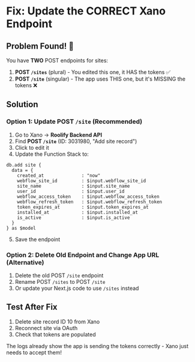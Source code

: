 # Fix: Update the CORRECT Xano Endpoint

## Problem Found! 🎯

You have **TWO** POST endpoints for sites:
1. **POST `/sites`** (plural) - You edited this one, it HAS the tokens ✅
2. **POST `/site`** (singular) - The app uses THIS one, but it's MISSING the tokens ❌

## Solution

### Option 1: Update POST `/site` (Recommended)

1. Go to Xano → **Roolify Backend API**
2. Find **POST `/site`** (ID: 3031980, "Add site record")
3. Click to edit it
4. Update the Function Stack to:

```xano
db.add site {
  data = {
    created_at              : "now"
    webflow_site_id         : $input.webflow_site_id
    site_name               : $input.site_name
    user_id                 : $input.user_id
    webflow_access_token    : $input.webflow_access_token
    webflow_refresh_token   : $input.webflow_refresh_token
    token_expires_at        : $input.token_expires_at
    installed_at            : $input.installed_at
    is_active               : $input.is_active
  }
} as $model
```

5. Save the endpoint

### Option 2: Delete Old Endpoint and Change App URL (Alternative)

1. Delete the old POST `/site` endpoint
2. Rename POST `/sites` to POST `/site`
3. Or update your Next.js code to use `/sites` instead

## Test After Fix

1. Delete site record ID 10 from Xano
2. Reconnect site via OAuth
3. Check that tokens are populated

The logs already show the app is sending the tokens correctly - Xano just needs to accept them!





